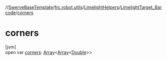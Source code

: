 //[SwerveBaseTemplate](../../../../index.md)/[frc.robot.utils](../../index.md)/[LimelightHelpers](../index.md)/[LimelightTarget_Barcode](index.md)/[corners](corners.md)

# corners

[jvm]\
open var [corners](corners.md): [Array](https://kotlinlang.org/api/latest/jvm/stdlib/kotlin/-array/index.html)&lt;[Array](https://kotlinlang.org/api/latest/jvm/stdlib/kotlin/-array/index.html)&lt;[Double](https://kotlinlang.org/api/latest/jvm/stdlib/kotlin/-double/index.html)&gt;&gt;
